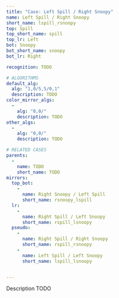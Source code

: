 ```yaml
---
title: "Case: Left Spill / Right Snoopy"
name: Left Spill / Right Snoopy
short_name: lspill_rsnoopy
top: Spill
top_short_name: spill
top_lr: Left
bot: Snoopy
bot_short_name: snoopy
bot_lr: Right

recognition: TODO

# ALGORITHMS
default_alg:
  alg: "1,0/5,5/0,1"
  description: TODO
color_mirror_algs:
  -
    alg: "0,0/"
    description: TODO
other_algs:
  -
    alg: "0,0/"
    description: TODO

# RELATED CASES
parents:
  -
    name: TODO
    short_name: TODO
mirrors:
  top_bot:
    -
      name: Right Snoopy / Left Spill
      short_name: rsnoopy_lspill
  lr:
    -
      name: Right Spill / Left Snoopy
      short_name: rspill_lsnoopy
  pseudo:
    -
      name: Right Spill / Right Snoopy
      short_name: rspill_rsnoopy
    -
      name: Left Spill / Left Snoopy
      short_name: lspill_lsnoopy


---
```


Description TODO

